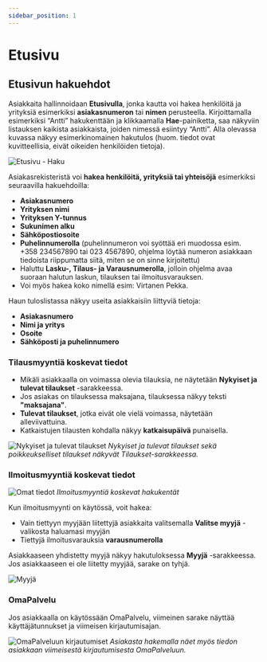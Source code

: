 ```yaml
---
sidebar_position: 1
---
```


# Etusivu

## Etusivun hakuehdot

Asiakkaita hallinnoidaan **Etusivulla**, jonka kautta voi hakea henkilöitä ja yrityksiä esimerkiksi **asiakasnumeron** tai **nimen** perusteella.
Kirjoittamalla esimerkiksi “Antti” hakukenttään ja klikkaamalla **Hae**-painiketta, saa näkyviin listauksen kaikista asiakkaista, joiden nimessä esiintyy “Antti”. Alla olevassa kuvassa näkyy esimerkinomainen hakutulos (huom. tiedot ovat kuvitteellisia, eivät oikeiden henkilöiden tietoja).

![Etusivu - Haku ](/img/ohjeet/esimerkkihaku.png)

Asiakasrekisteristä voi **hakea henkilöitä, yrityksiä tai yhteisöjä** esimerkiksi seuraavilla hakuehdoilla:
- **Asiakasnumero**
- **Yrityksen nimi**
- **Yrityksen Y-tunnus**
- **Sukunimen alku**
- **Sähköpostiosoite**
- **Puhelinnumerolla** (puhelinnumeron voi syöttää eri muodossa esim. +358 234567890 tai 023 4567890, ohjelma löytää numeron asiakkaan tiedoista riippumatta siitä, miten se on sinne kirjoitettu)
- Haluttu **Lasku-, Tilaus- ja Varausnumerolla**, jolloin ohjelma avaa suoraan halutun laskun, tilauksen tai ilmoitusvarauksen.
- Voi myös hakea koko nimellä esim: Virtanen Pekka.

Haun tuloslistassa näkyy useita asiakkaisiin liittyviä tietoja:
- **Asiakasnumero**
- **Nimi ja yritys**
- **Osoite**
- **Sähköposti ja puhelinnumero**

### Tilausmyyntiä koskevat tiedot

- Mikäli asiakkaalla on voimassa olevia tilauksia, ne näytetään **Nykyiset ja tulevat tilaukset** -sarakkeessa.
- Jos asiakas on tilauksessa maksajana, tilauksessa näkyy teksti **"maksajana"**.
- **Tulevat tilaukset**, jotka eivät ole vielä voimassa, näytetään alleviivattuina.
- Katkaistujen tilausten kohdalla näkyy **katkaisupäivä** punaisella.

![Nykyiset ja tulevat tilaukset](/img/ohjeet/tilaukset.png)
*Nykyiset ja tulevat tilaukset sekä poikkeukselliset tilaukset näkyvät Tilaukset-sarakkeessa.*

### Ilmoitusmyyntiä koskevat tiedot

![Omat tiedot](/img/ohjeet/ilmoitusmyyntihaku.png)
*Ilmoitusmyyntiä koskevat hakukentät*

Kun ilmoitusmyynti on käytössä, voit hakea: 
- Vain tiettyyn myyjään liitettyjä asiakkaita valitsemalla **Valitse myyjä** -valikosta haluamasi myyjän
- Tiettyjä ilmoitusvarauksia **varausnumerolla**

Asiakkaaseen yhdistetty myyjä näkyy hakutuloksessa **Myyjä** -sarakkeessa. Jos asiakkaaseen ei ole liitetty myyjää, sarake on tyhjä.

![Myyjä](/img/ohjeet/myyja.png)

### OmaPalvelu

Jos asiakkaalla on käytössään OmaPalvelu, viimeinen sarake näyttää käyttäjätunnukset ja viimeisen kirjautumisajan.

![OmaPalveluun kirjautumiset](/img/ohjeet/omapalvelu-kirjautuminen.png)
*Asiakasta hakemalla näet myös tiedon asiakkaan viimeisestä kirjautumisesta OmaPalveluun.*